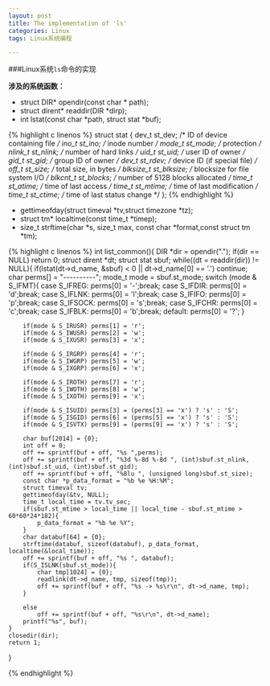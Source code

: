 ```yaml
---
layout: post
title: The implementation of 'ls'
categories: Linux
tags: Linux系统编程

---
```


###Linux系统`ls`命令的实现

**涉及的系统函数：**

* struct DIR* opendir(const char * path);
* struct dirent* readdir(DIR *dirp);
* int lstat(const char *path, struct stat *buf);

{% highlight c linenos %}
   struct stat {
	   dev_t     st_dev;     /* ID of device containing file */
	   ino_t     st_ino;     /* inode number */
	   mode_t    st_mode;    /* protection */
	   nlink_t   st_nlink;   /* number of hard links */
	   uid_t     st_uid;     /* user ID of owner */
	   gid_t     st_gid;     /* group ID of owner */
	   dev_t     st_rdev;    /* device ID (if special file) */
	   off_t     st_size;    /* total size, in bytes */
	   blksize_t st_blksize; /* blocksize for file system I/O */
	   blkcnt_t  st_blocks;  /* number of 512B blocks allocated */
	   time_t    st_atime;   /* time of last access */
	   time_t    st_mtime;   /* time of last modification */
	   time_t    st_ctime;   /* time of last status change */
   };
{% endhighlight %}

* gettimeofday(struct timeval *tv,struct timezone *tz);
* struct tm* localtime(const time_t *timep);
* size_t strftime(char *s, size_t max, const char *format,const struct tm *tm);

{% highlight c linenos %}
int list_common(){
	DIR *dir = opendir(".");
	if(dir == NULL) return 0;
	struct dirent *dt;
	struct stat sbuf;
	while((dt = readdir(dir)) != NULL){
		if(lstat(dt->d_name, &sbuf) < 0 || dt->d_name[0] == '.') continue;
		char perms[] = "----------";
		mode_t mode = sbuf.st_mode;
		switch (mode & S_IFMT){
		case S_IFREG:
			perms[0] = '-';break;
		case S_IFDIR:
			perms[0] = 'd';break;
		case S_IFLNK:
			perms[0] = 'l';break;
		case S_IFIFO:
			perms[0] = 'p';break;
		case S_IFSOCK:
			perms[0] = 's';break;
		case S_IFCHR:
			perms[0] = 'c';break;
		case S_IFBLK:
			perms[0] = 'b';break;
		default:
			perms[0] = '?';
		}
	
		if(mode & S_IRUSR) perms[1] = 'r';
		if(mode & S_IWUSR) perms[2] = 'w';
		if(mode & S_IXUSR) perms[3] = 'x';

		if(mode & S_IRGRP) perms[4] = 'r';
		if(mode & S_IWGRP) perms[5] = 'w';
		if(mode & S_IXGRP) perms[6] = 'x';

		if(mode & S_IROTH) perms[7] = 'r';
		if(mode & S_IWOTH) perms[8] = 'w';
		if(mode & S_IXOTH) perms[9] = 'x';

		if(mode & S_ISUID) perms[3] = (perms[3] == 'x') ? 's' : 'S';
		if(mode & S_ISGID) perms[6] = (perms[5] == 'x') ? 's' : 'S';
		if(mode & S_ISVTX) perms[9] = (perms[9] == 'x') ? 's' : 'S';

		char buf[2014] = {0};
		int off = 0;
		off += sprintf(buf + off, "%s ",perms);
		off += sprintf(buf + off, "%3d %-8d %-8d ", (int)sbuf.st_nlink, (int)sbuf.st_uid, (int)sbuf.st_gid);
		off += sprintf(buf + off, "%8lu ", (unsigned long)sbuf.st_size);
		const char *p_data_format = "%b %e %H:%M";
		struct timeval tv;
		gettimeofday(&tv, NULL);
		time_t local_time = tv.tv_sec;
		if(sbuf.st_mtime > local_time || local_time - sbuf.st_mtime > 60*60*24*182){
			p_data_format = "%b %e %Y";
		}
		char databuf[64] = {0};
		strftime(databuf, sizeof(databuf), p_data_format, localtime(&local_time));
		off += sprintf(buf + off, "%s ", databuf);
		if(S_ISLNK(sbuf.st_mode)){
			char tmp[1024] = {0};
			readlink(dt->d_name, tmp, sizeof(tmp));
			off += sprintf(buf + off, "%s -> %s\r\n", dt->d_name, tmp);
		}
			
		else
			off += sprintf(buf + off, "%s\r\n", dt->d_name);
		printf("%s", buf);
	}
	closedir(dir);
	return 1;
}

{% endhighlight %}

